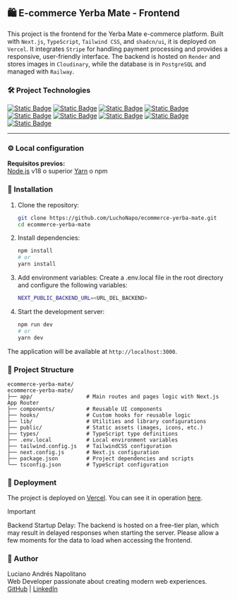 
## 🛍️ E-commerce Yerba Mate - Frontend
This project is the frontend for the Yerba Mate e-commerce platform. Built with `Next.js`, `TypeScript`, `Tailwind CSS`, and `shadcn/ui`, it is deployed on `Vercel`. It integrates `Stripe` for handling payment processing and provides a responsive, user-friendly interface.
The backend is hosted on `Render` and stores images in `Cloudinary`, while the database is in `PostgreSQL` and managed with `Railway`.

### 🛠️ Project Technologies
[<img alt="Static Badge" src="https://img.shields.io/badge/Next-black">](https://nextjs.org/) 
[<img alt="Static Badge" src="https://img.shields.io/badge/TypeScript-%233178C6">](https://www.typescriptlang.org) 
[<img alt="Static Badge" src="https://img.shields.io/badge/Stripe-635BFF">](https://stripe.com/es-us)
[<img alt="Static Badge" src="https://img.shields.io/badge/Axios-6E24E1">](https://axios-http.com/) 
[<img alt="Static Badge" src="https://img.shields.io/badge/Shadcn-black">](https://ui.shadcn.com/) 
[<img alt="Static Badge" src="https://img.shields.io/badge/Lucide-F56565">](https://lucide.dev/) 
[<img alt="Static Badge" src="https://img.shields.io/badge/Tailwind-38BDF8">](https://tailwindcss.com/) 
[<img alt="Static Badge" src="https://img.shields.io/badge/Zustand-5E4924">](https://zustand-demo.pmnd.rs/)
[<img alt="Static Badge" src="https://img.shields.io/badge/Vercel-grey">](https://vercel.com/) 

---


### ⚙️ Local configuration

**Requisitos previos:** <br>
[Node.js](https://nodejs.org/) v18 o superior [Yarn](https://yarnpkg.com/) o npm

### 🔧 Installation
1. Clone the repository:
   ```bash
   git clone https://github.com/LuchoNapo/ecommerce-yerba-mate.git
   cd ecommerce-yerba-mate
2. Install dependencies:
   ```bash
   npm install
   # or
   yarn install
3. Add environment variables: Create a .env.local file in the root directory and configure the following variables:
   ```bash
   NEXT_PUBLIC_BACKEND_URL=<URL_DEL_BACKEND>
4. Start the development server:
   ```bash
   npm run dev
   # or
   yarn dev 
The application will be available at `http://localhost:3000`.

### 📂 Project Structure

```
ecommerce-yerba-mate/
ecommerce-yerba-mate/
├── app/                 # Main routes and pages logic with Next.js App Router
├── components/          # Reusable UI components
├── hooks/               # Custom hooks for reusable logic
├── lib/                 # Utilities and library configurations
├── public/              # Static assets (images, icons, etc.)
├── types/               # TypeScript type definitions
├── .env.local           # Local environment variables
├── tailwind.config.js   # TailwindCSS configuration
├── next.config.js       # Next.js configuration
├── package.json         # Project dependencies and scripts
└── tsconfig.json        # TypeScript configuration

```
### 🚀 Deployment
The project is deployed on [Vercel](https://vercel.com). You can see it in operation [here](https://ecommerce-yerba-mate.vercel.app/).
> [!IMPORTANT]
> Backend Startup Delay: The backend is hosted on a free-tier plan, which may result in delayed responses when starting the server. Please allow a few moments for the data to load when accessing the frontend.

### 👤 Author <br>
Luciano Andrés Napolitano <br>
Web Developer passionate about creating modern web experiences. <br>
[GitHub](https://github.com/LuchoNapo) | [LinkedIn](https://www.linkedin.com/in/luciano-napolitano/)



